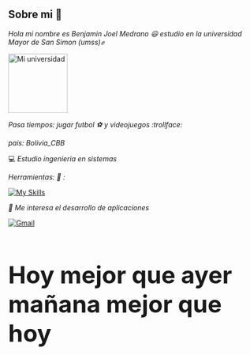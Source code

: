 ## Sobre mi 👋


*Hola mi nombre es Benjamin Joel Medrano :smiley: estudio en la universidad Mayor de San Simon (umss):fist:*



<img src="https://yt3.googleusercontent.com/ytc/AIdro_kBVqGn-PautfZs3UW8F-q5-5K8x4zGwnIY2Ng6WScasw=s900-c-k-c0x00ffffff-no-rj" alt="Mi universidad" width="120"/>

*Pasa tiempos: jugar futbol :soccer: y videojuegos :trollface:*

*pais: Bolivia_CBB*

:computer: *Estudio ingenieria en sistemas*

*Herramientas: :file_folder: :*



[![My Skills](https://skillicons.dev/icons?i=java,github,powershell)](https://skillicons.dev)

*:bell: Me interesa el desarrollo de aplicaciones*


[![Gmail](https://img.shields.io/badge/Gmail-D14836?style=for-the-badge&logo=gmail&logoColor=white)](https://mail.google.com/mail/?view=cm&to=joel.64jo@gmail.com)




<h1 style="font-size: 48px;">Hoy mejor que ayer mañana mejor que hoy  </h1>



